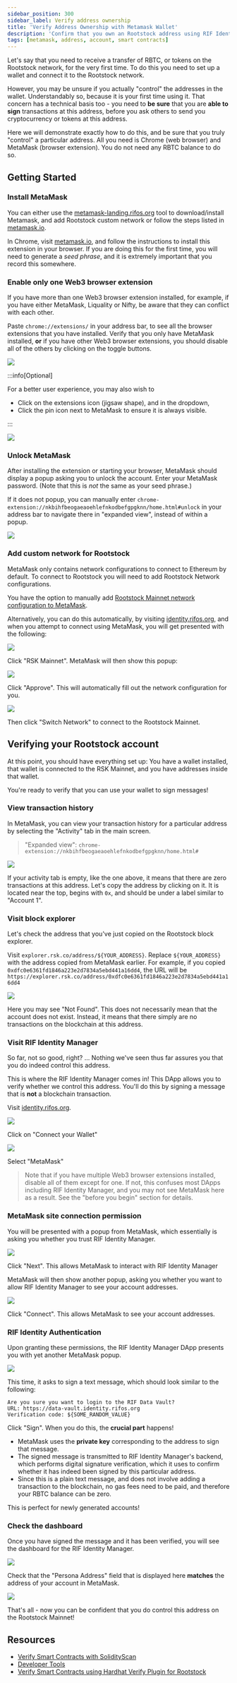 ```yaml
---
sidebar_position: 300
sidebar_label: Verify address ownership
title: 'Verify Address Ownership with Metamask Wallet'
description: 'Confirm that you own an Rootstock address using RIF Identity Manager'
tags: [metamask, address, account, smart contracts]
---
```


Let's say that you need to receive a transfer of RBTC,
or tokens on the Rootstock network,
for the very first time.
To do this you need to set up a wallet and connect it to the Rootstock network.

However, you may be unsure if you actually "control" the addresses in the wallet.
Understandably so, because it is your first time using it.
That concern has a technical basis too -
you need to **be sure** that you are **able to sign** transactions at this address,
before you ask others to send you cryptocurrency or tokens at this address.

Here we will demonstrate exactly how to do this,
and be sure that you truly "control" a particular address.
All you need is Chrome (web browser) and MetaMask (browser extension).
You do not need any RBTC balance to do so.

## Getting Started

### Install MetaMask

You can either use the [metamask-landing.rifos.org](https://metamask-landing.rifos.org/) tool to download/install Metamask, and add Rootstock custom network or follow the steps listed in [metamask.io](https://metamask.io/). 

In Chrome, visit [metamask.io](https://metamask.io/),
and follow the instructions to install this extension in your browser.
If you are doing this for the first time,
you will need to generate a *seed phrase*,
and it is extremely important that you record this somewhere.

### Enable only one Web3 browser extension

If you have more than one Web3 browser extension installed,
for example, if you have either MetaMask, Liquality or Nifty,
be aware that they can conflict with each other.

Paste `chrome://extensions/` in your address bar,
to see all the browser extensions that you have installed.
Verify that you only have MetaMask installed, **or**
if you have other Web3 browser extensions,
you should disable all of the others by clicking on the toggle buttons.

![](/img/developers/verify-address-ownership/rif-identity-metamask-disable-other-web3-extensions.png)

:::info[Optional]

For a better user experience, you may also wish to
- Click on the extensions icon (jigsaw shape), and in the dropdown,
- Click the pin icon next to MetaMask to ensure it is always visible.

:::

![](/img/developers/verify-address-ownership/rif-identity-metamask-pin-extension-dropdown.png)

### Unlock MetaMask

After installing the extension or starting your browser,
MetaMask should display a popup asking you to unlock the account.
Enter your MetaMask password.
(Note that this is *not* the same as your seed phrase.)

If it does not popup, you can manually enter
`chrome-extension://nkbihfbeogaeaoehlefnkodbefgpgknn/home.html#unlock`
in your address bar to navigate there in "expanded view",
instead of within a popup.

![](/img/developers/verify-address-ownership/rif-identity-metamask-unlock.png)

### Add custom network for Rootstock

MetaMask only contains network configurations to connect to Ethereum by default.
To connect to Rootstock you will need to add Rootstock Network configurations.

You have the option to manually add
[Rootstock Mainnet network configuration to MetaMask](/wallet/use/metamask/).

Alternatively, you can do this automatically,
by visiting [identity.rifos.org](https://identity.rifos.org/),
and when you attempt to connect using MetaMask,
you will get presented with the following:

![](/img/developers/verify-address-ownership/rif-identity-metamask-auto-network-1.png)

Click "RSK Mainnet". MetaMask will then show this popup:

![](/img/developers/verify-address-ownership/rif-identity-metamask-auto-network-2.png)

Click "Approve". This will automatically fill out the network configuration for you.

![](/img/developers/verify-address-ownership/rif-identity-metamask-auto-network-3.png)

Then click "Switch Network" to connect to the Rootstock Mainnet.

## Verifying your Rootstock account

At this point, you should have everything set up:
You have a wallet installed,
that wallet is connected to the RSK Mainnet,
and you have addresses inside that wallet.

You're ready to verify that you can use your wallet to sign messages!

### View transaction history

In MetaMask, you can view your transaction history for a particular address
by selecting the "Activity" tab in the main screen.

> "Expanded view": `chrome-extension://nkbihfbeogaeaoehlefnkodbefgpgknn/home.html#`

![](/img/developers/verify-address-ownership/rif-identity-metamask-transaction-history.png)

If your activity tab is empty, like the one above,
it means that there are zero transactions at this address.
Let's copy the address by clicking on it.
It is located near the top, begins with `0x`,
and should be under a label similar to "Account 1".

###  Visit block explorer

Let's check the address that you've just copied
on the Rootstock block explorer.

Visit `explorer.rsk.co/address/${YOUR_ADDRESS}`.
Replace `${YOUR_ADDRESS}` with the address copied from MetaMask earlier.
For example, if you copied `0xdfc0e6361fd1846a223e2d7834a5ebd441a16dd4`,
the URL will be `https://explorer.rsk.co/address/0xdfc0e6361fd1846a223e2d7834a5ebd441a16dd4`

![](/img/developers/verify-address-ownership/rif-identity-metamask-block-explorer-address-not-found.png)

Here you may see "Not Found".
This does not necessarily mean that the account does not exist.
Instead, it means that there simply are no transactions on the blockchain at this address.

### Visit RIF Identity Manager

So far, not so good, right?
... Nothing we've seen thus far assures you
that you do indeed control this address.

This is where the RIF Identity Manager comes in!
This DApp allows you to verify whether we control this address.
You'll do this by signing a message that is **not** a blockchain transaction.

Visit [identity.rifos.org](https://identity.rifos.org/).

![](/img/developers/verify-address-ownership/rif-identity-metamask-visit.png)

Click on "Connect your Wallet"

![](/img/developers/verify-address-ownership/rif-identity-metamask-connect-wallet.png)

Select "MetaMask"

> Note that if you have multiple Web3 browser extensions installed,
> disable all of them except for one.
> If not, this confuses most DApps including RIF Identity Manager,
> and you may not see MetaMask here as a result.
> See the "before you begin" section for details.

### MetaMask site connection permission

You will be presented with a popup from MetaMask,
which essentially is asking you whether you trust RIF Identity Manager.

![](/img/developers/verify-address-ownership/rif-identity-metamask-connect-site-permission.png)

Click "Next".
This allows MetaMask to interact with RIF Identity Manager

MetaMask will then show another popup,
asking you whether you want to allow RIF Identity Manager
to see your account addresses.

![](/img/developers/verify-address-ownership/rif-identity-metamask-view-addresses-permission.png)

Click "Connect".
This allows MetaMask to see your account addresses.

### RIF Identity Authentication

Upon granting these permissions,
the RIF Identity Manager DApp
presents you with yet another MetaMask popup.

![](/img/developers/verify-address-ownership/rif-identity-metamask-sign-authentication-text-message.png)

This time, it asks to sign a text message,
which should look similar to the following:

```text
Are you sure you want to login to the RIF Data Vault?
URL: https://data-vault.identity.rifos.org
Verification code: ${SOME_RANDOM_VALUE}
```

Click "Sign".
When you do this, the **crucial part** happens!

- MetaMask uses the **private key** corresponding to the address
  to sign that message.
- The signed message is transmitted to RIF Identity Manager's backend,
  which performs digital signature verification,
  which it uses to confirm whether it has indeed been signed by this particular address.
- Since this is a plain text message,
  and does not involve adding a transaction to the blockchain,
  no gas fees need to be paid,
  and therefore your RBTC balance can be zero.

This is perfect for newly generated accounts!

### Check the dashboard

Once you have signed the message and it has been verified,
you will see the dashboard for the RIF Identity Manager.

![](/img/developers/verify-address-ownership/rif-identity-metamask-dashboard.png)

Check that the "Persona Address" field that is displayed here **matches**
the address of your account in MetaMask.

![](/img/developers/verify-address-ownership/rif-identity-metamask-dashboard-persona-address.png)

That's all - now you can be confident that you do control this address on the Rootstock Mainnet!

## Resources

- [Verify Smart Contracts with SolidityScan](https://blog.rootstock.io/noticia/rootstock-guide-to-verifying-smart-contracts-with-solidityscan/)
- [Developer Tools](/dev-tools/)
- [Verify Smart Contracts using Hardhat Verify Plugin for Rootstock](/developers/smart-contracts/verify-smart-contracts/)